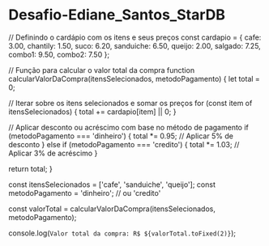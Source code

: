 # Desafio-Ediane_Santos_StarDB

// Definindo o cardápio com os itens e seus preços
const cardapio = {
  cafe: 3.00,
  chantily: 1.50,
  suco: 6.20,
  sanduiche: 6.50,
  queijo: 2.00,
  salgado: 7.25,
  combo1: 9.50,
  combo2: 7.50
};

// Função para calcular o valor total da compra
function calcularValorDaCompra(itensSelecionados, metodoPagamento) {
  let total = 0;

  // Iterar sobre os itens selecionados e somar os preços
  for (const item of itensSelecionados) {
    total += cardapio[item] || 0;
  }

  // Aplicar desconto ou acréscimo com base no método de pagamento
  if (metodoPagamento === 'dinheiro') {
    total *= 0.95; // Aplicar 5% de desconto
  } else if (metodoPagamento === 'credito') {
    total *= 1.03; // Aplicar 3% de acréscimo
  }

  return total;
}


const itensSelecionados = ['cafe', 'sanduiche', 'queijo'];
const metodoPagamento = 'dinheiro'; // ou 'credito'

const valorTotal = calcularValorDaCompra(itensSelecionados, metodoPagamento);

console.log(`Valor total da compra: R$ ${valorTotal.toFixed(2)}`);

